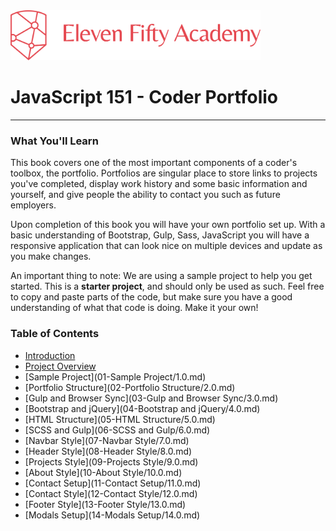 <!-- ![alt text](./images/efalogo.png =250x) -->
<img src="./assets/efalogo.png" style="width: 400px;"/>

# JavaScript 151 - Coder Portfolio
---
### What You'll Learn
This book covers one of the most important components of a coder's toolbox, the portfolio. Portfolios are singular place to store links to projects you've completed, display work history and some basic information and yourself, and give people the ability to contact you such as future employers.

Upon completion of this book you will have your own portfolio set up.  With a basic understanding of Bootstrap, Gulp, Sass, JavaScript you will have a responsive application that can look nice on multiple devices and update as you make changes.

An important thing to note: We are using a sample project to help you get started. This is a **starter project**, and should only be used as such. Feel free to copy and paste parts of the code, but make sure you have a good understanding of what that code is doing. Make it your own!

### Table of Contents
* [Introduction](README.md)
* [Project Overview](00-Overview/0.0.md)
* [Sample Project](01-Sample Project/1.0.md)
* [Portfolio Structure](02-Portfolio Structure/2.0.md)
* [Gulp and Browser Sync](03-Gulp and Browser Sync/3.0.md)
* [Bootstrap and jQuery](04-Bootstrap and jQuery/4.0.md)
* [HTML Structure](05-HTML Structure/5.0.md)
* [SCSS and Gulp](06-SCSS and Gulp/6.0.md)
* [Navbar Style](07-Navbar Style/7.0.md)
* [Header Style](08-Header Style/8.0.md)
* [Projects Style](09-Projects Style/9.0.md)
* [About Style](10-About Style/10.0.md)
* [Contact Setup](11-Contact Setup/11.0.md)
* [Contact Style](12-Contact Style/12.0.md)
* [Footer Style](13-Footer Style/13.0.md)
* [Modals Setup](14-Modals Setup/14.0.md)




